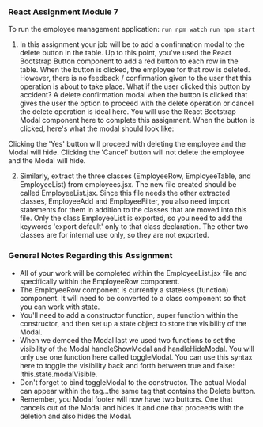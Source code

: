 ### React Assignment Module 7

To run the employee management application:
`run npm watch`
`run npm start`

1. In this assignment your job will be to add a confirmation modal to the delete button in the table. Up to this point, you've used the React Bootstrap Button component to add a red button to each row in the table. When the button is clicked, the employee for that row is deleted. However, there is no feedback / confirmation given to the user that this operation is about to take place. What if the user clicked this button by accident? A delete confirmation modal when the button is clicked that gives the user the option to proceed with the delete operation or cancel the delete operation is ideal here. You will use the React Bootstrap Modal component here to complete this assignment. When the button is clicked, here's what the modal should look like:

Clicking the 'Yes' button will proceed with deleting the employee and the Modal will hide. Clicking the 'Cancel' button will not delete the employee and the Modal will hide.

2. Similarly, extract the three classes (EmployeeRow, EmployeeTable, and EmployeeList) from employees.jsx. The new file created should be called EmployeeList.jsx. Since this file needs the other extracted classes, EmployeeAdd and EmployeeFilter, you also need import statements for them in addition to the classes that are moved into this file. Only the class EmployeeList is exported, so you need to add the keywords 'export default' only to that class declaration. The other two classes are for internal use only, so they are not exported.

### General Notes Regarding this Assignment

- All of your work will be completed within the EmployeeList.jsx file and specifically within the EmployeeRow component.
- The EmployeeRow component is currently a stateless (function) component. It will need to be converted to a class component so that you can work with state.
- You'll need to add a constructor function, super function within the constructor, and then set up a state object to store the visibility of the Modal.
- When we demoed the Modal last we used two functions to set the visibility of the Modal handleShowModal and handleHideModal. You will only use one function here called toggleModal. You can use this syntax here to toggle the visibility back and forth between true and false: !this.state.modalVisible.
- Don't forget to bind toggleModal to the constructor.
  The actual Modal can appear within the <td> tag...the same <td> tag that contains the Delete button.
- Remember, you Modal footer will now have two buttons. One that cancels out of the Modal and hides it and one that proceeds with the deletion and also hides the Modal.
